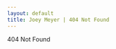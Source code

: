 ```yaml
---
layout: default
title: Joey Meyer | 404 Not Found
---
```


<div id="not-found">
  <p>
    404 Not Found
  </p>
</div>
